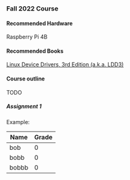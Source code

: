 ### Fall 2022 Course


#### Recommended Hardware

Raspberry Pi 4B

#### Recommended Books

[Linux Device Drivers, 3rd Edition (a.k.a. LDD3)](https://lwn.net/Kernel/LDD3/)

#### Course outline

TODO



##### Assignment 1

Example:

|Name|Grade|
|--|--|
|bob|0|
|bobb|0|
|bobbb|0|
